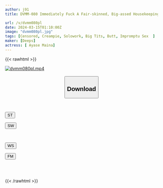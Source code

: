 ```yaml
---
author: j91
title: DVMM-080 Immediately Fuck A Fair-skinned, Big-assed Housekeeping Lady! The Next Day, A Married Woman Fell In Love With My Big Dick And Came To Me Without Permission, So I Made Her Cum Over And Over Again Until She Was Satisfied. 30 Maina Ayase

url: /v/dvmm080pl
date: 2024-03-15T01:10:00Z
image: "dvmm080pl.jpg"
tags: [Censored, Creampie, Solowork, Big Tits, Butt, Impromptu Sex	]
maker: [Deeps]
actress: [ Ayase Maina]
---
```



{{< rawhtml >}}

<div class="video" data-videoid="xXaXAX4JBmikpaj">
    <a href="javascript:;">
        <img src="/v/dvmm080pl/dvmm080pl.jpg" width="WIDTH" height="HEIGHT" alt="dvmm080pl.mp4" loading="lazy">
    </a>
</div>

<script type="text/javascript" src="https://j91.asia/asset/on-demand-st.js"></script>

<br>
  <link rel="stylesheet" href="https://j91.asia/asset/bs5.css">
  
  <center>
  <button class="btn btn-primary" type="button" data-bs-toggle="collapse" data-bs-target=".multi-collapse" aria-expanded="false" aria-controls="multiCollapseExample1 multiCollapseExample2"><h2>Download</h2></button></center>
</p>
<div class="row">
  <div class="col">
    <div class="collapse multi-collapse" id="multiCollapseExample1">
      <div class="card card-body">
	      	      <br>
<div class="buttons">  
<p><a href="https://streamtape.to/v/xXaXAX4JBmikpaj" target="_blank"><button class="btn-hover color-3"><i class="fa fa-download"></i> ST</button></a></p>
<p><a href="https://cdnwish.com/csdtm4z1wsxj" target="_blank"><button class="btn-hover color-2"><i class="fa fa-download"></i> SW</button></a></p></div>
    </div>
  </div>
</div>
  <div class="col">
    <div class="collapse multi-collapse" id="multiCollapseExample2">
      <div class="card card-body">
	      <br>
<div class="buttons">
<p><a href="javascript:;"><button class="btn-hover color-9"><i class="fa fa-download"></i> WS</button></a></p>
<p><a href="https://filemoon.sx/d/r07tl07ucpcj"><button class="btn-hover color-8"><i class="fa fa-download"></i> FM</button></a></p></div>
<br><br>
      </div>
    </div>
  </div>
</div>

{{< /rawhtml >}}